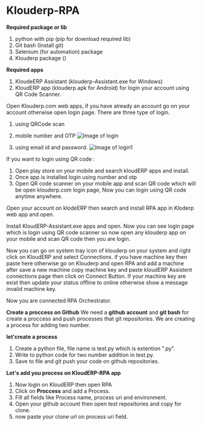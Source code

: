 # Klouderp-RPA

**Required package or lib**

1. python with pip (pip for download required lib)
2. Git bash (Install git)
3. Selenium (for automation) package
4. Klouderp package ()

**Required apps**

1. KloudeERP Assistant (klouderp-Assistant.exe for Windows)
2. KloudERP app (klouderp.apk for Android) for login your account using QR Code Scanner.

Open Klouderp.com web apps, if you have already an account go on your account otherwise open login page. There are three type of login.
1.  using QRCode scan    
2.  mobile number and OTP 
    ![Image of login](https://user-images.githubusercontent.com/10446918/116033685-79d52000-a67f-11eb-9751-60107613cca0.png)
    
 3. using email id and password.
    ![Image of login1](https://user-images.githubusercontent.com/10446918/116033772-a4bf7400-a67f-11eb-947d-e6374eb5e358.png)

If you want to login using QR code :
1.  Open play store on your mobile and search kloudERP apps and install. 
2.  Once app is installed login using number and otp    
3.  Open QR code scanner on your mobile app and scan QR code which will be open klouderp.com login page, Now you can login using QR code anytime anywhere.

Open your account on klodeERP then search and install RPA app in Kloderp web app and open.

Install KloudERP-Assistant.exe apps and open. Now you can see login page which is login using QR code scanner so now open any klouderp app on your mobile and scan QR code then    you are login.

Now you can go on system tray icon of klouderp on your system and right click on KloudERP and select Connections. if you have machine key then paste here otherwise go on          Klouderp and open RPA and add a machine after save a new machine copy machine key and paste kloudERP Assistent connections page then click on Connect Button. If your machine key are exist then update your status offline to online otherwise show a message invalid machine key.

Now you are connected RPA Orchestrator.

**Create a proccess on Github**
We need a **github account** and **git bash** for create a proccess and push processes that git repositories.
We are creating a process for adding two number.

**let'create a process**
1. Create a python file, file name is test.py which is extention ".py".
2. Write to python code for two number addition in test.py.
3. Save to file and git push your code on github repositories.

**Let's add you process on KloudERP-RPA app**
1. Now login on KloudERP then open RPA
2. Click on **Proccess** and add a Process.
3. Fill all fields like Process name, process uri and environment.
4. Open your github account then open test repositories and copy for clone.
5. now paste your clone url on process uri field.
